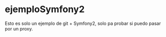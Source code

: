 ejemploSymfony2
===============
Esto es solo un ejemplo de git + Symfony2, solo pa probar si puedo pasar por un proxy.
